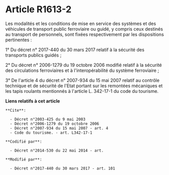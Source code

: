 # Article R1613-2

Les modalités et les conditions de mise en service des systèmes et des véhicules de transport public ferroviaire ou guidé, y
compris ceux destinés au transport de personnels, sont fixées respectivement par les dispositions pertinentes :

1° Du décret n° 2017-440 du 30 mars 2017 relatif à la sécurité des transports publics guidés ;

2° Du décret n° 2006-1279 du 19 octobre 2006 modifié relatif à la sécurité des circulations ferroviaires et à
l'interopérabilité du système ferroviaire ;

3° De l'article 4 du décret n° 2007-934 du 15 mai 2007 relatif au contrôle technique et de sécurité de l'Etat portant sur les
remontées mécaniques et les tapis roulants mentionnés à l'article L. 342-17-1 du code du tourisme.

**Liens relatifs à cet article**

	**Cite**:

	  - Décret n°2003-425 du 9 mai 2003
	  - Décret n°2006-1279 du 19 octobre 2006
	  - Décret n°2007-934 du 15 mai 2007 - art. 4
	  - Code du tourisme. - art. L342-17-1

	**Codifié par**:

	  - Décret n°2014-530 du 22 mai 2014 - art.

	**Modifié par**:

	  - Décret n°2017-440 du 30 mars 2017 - art. 101
